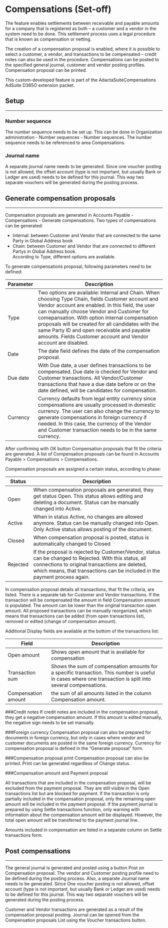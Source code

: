 # Compensations (Set-off)

The feature enables settlements between receivable and payable amounts for a company that is registered as both – a customer and a vendor in the system need to be done. This settlement process uses a legal procedure that is known as compensation or netting.

The creation of a compensation proposal is enabled, where it is possible to select a customer, a vendor, and transactions to be compensated – credit notes can also be used in the procedure. Compensations can be posted to the specified general journal, customer and vendor posting profiles. Compensation proposal can be printed.

This custom-developed feature is part of the AdactaSuiteCompensations AdSuite D365O extension packet.

## **Setup**
---

### Number sequence

The number sequence needs to be set up. This can be done in Organization administration - Number sequences - Number sequences. The number sequence needs to be referenced to area Compensations. 
 
### Journal name

A separate journal name needs to be generated. Since one voucher posting is not allowed, the offset account (type is not important, but usually Bank or Ledger are used) needs to be defined for this journal. This way two separate vouchers will be generated during the posting process.
 
## **Generate compensation proposals**
---

Compensation proposals are generated in Accounts Payable - Compensations - Generate compensations. Two types of compensations can be generated: 
   - Internal: between Customer and Vendor that are connected to the same Party in Global Address book
   - Chain: between Customer and Vendor that are connected to different Partys in Global Address book.  
According to Type, different options are available. 

To generate compensations proposal, following parameters need to be defined: 

| **Parameter** |**Description**|
|--|--|
|Type  |Two options are available: Internal and Chain. When choosing Type Chain, fields Customer account and Vendor account are enabled. In this field, the user can manually choose Vendor and Customer for comepansation.  With option Internal compensation proposals will be created for all candidates with the same Party ID and open receivable and payable amounts. Fields Customer account and Vendor account are disabled. |
|Date  |The date field defines the date of the compensation proposal.   |
|Due date  |With Due date, a user defines transactions to be compensated. Due date is checked for Vendor and Customer transactions.  All Vendor/Customer transactions that have a due date before or on the date defined, will be candidates for compensation.  |
|Currency  | Currency defaults from legal entity currency since compensations are usually processed in domestic currency.  The user can also change the currency to generate compensations in foreign currency if needed. In this case, the currency of the Vendor and Customer transaction needs to be in the same currency. |

 
After confirming with OK button Compensation proposals that fit the criteria are generated. A list of Compensation proposals can be found in Accounts Payable > Compensations > Compensations.
 

Compensation proposals are assigned a certain status, according to phase: 


|Status|Description  |
|--|--|
|Open  |When compensation proposals are generated, they get status Open. This status allows editing and deleting a document. Status can be manually changed into Active.  |
|Active  |When in status Active, no changes are allowed anymore. Status can be manually changed into Open. Only Active status allows posting of the document.  |
|Closed  |When compensation proposal is posted, status is automatically changed to Closed  |
|Rejected  |If the proposal is rejected by Customer/Vendor, status can be changed to Rejected. With this status, all connections to original transactions are deleted, which means, that transactions can be included in the payment process again.  |

 
In compensation proposal details all transactions, that fit the criteria, are listed. There is a separate tab for Customer and Vendor transactions. If the transaction will be compensated the amount in field Compensation amount is populated. The amount can be lower than the original transaction open amount. All proposed transactions can be manually reorganized, which means that transactions can be added (from open transactions list), removed or edited (change of compensation amount). 


Additional Display fields are available at the bottom of the transactions list: 


|**Field**|**Description**|
|--|--|
|Open amount  |Shows open amount that is available for compensation  |
|Transaction sum  |Shows the sum of compensation amounts for a specific transaction. This number is useful in cases where one transaction is split into several compensations.  |
|Compensation amount  |the sum of all amounts listed in the column Compensation amount.  |

###Credit notes
If credit notes are included in the compensation proposal, they get a negative compensation amount. If this amount is edited manually,  the negative sign needs to be set manually. 

###Foreign currency
Compensation proposal can also be prepared for documents in foreign currency, but only in cases where vendor and customer documents are posted in the same foreign currency. Currency for compensation proposal is defined in the “Generate proposal” form. 

###Compensation proposal print
Compensation proposal can also be printed. Print can be generated regardless of Change status.


###Compensation amount and Payment proposal


All transactions that are included in the compensation proposal, will be excluded from the payment proposal. They are still visible in the Open transactions list but are blocked for payment. If the transaction is only partially included in the compensation proposal, only the remaining open amount will be included in the payment proposal. If the payment journal is prepared by using Settle transactions function, only warning with information about the compensation amount will be displayed. However, the total open amount will be transferred to the payment journal line. 

Amounts included in compensation are listed in a separate column on Settle transactions form. 


 
## **Post compensations**
---

The general journal is generated and posted using a button Post on Compensation proposal. The vendor and Customer posting profile need to be defined during the posting process.  Also, a separate Journal name needs to be generated. Since One voucher posting is not allowed, offset account (type is not important, but usually Bank or Ledger are used) needs to be defined for this journal. This way two separate vouchers will be generated during the posting process. 
 
 
Customer and Vendor transactions are generated as a result of the compensation proposal posting. Journal can be opened from the Compensation proposals List using the Voucher transactions button.
 
